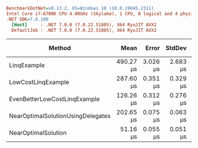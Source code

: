``` ini

BenchmarkDotNet=v0.13.2, OS=Windows 10 (10.0.19045.2311)
Intel Core i7-6700K CPU 4.00GHz (Skylake), 1 CPU, 8 logical and 4 physical cores
.NET SDK=7.0.100
  [Host]     : .NET 7.0.0 (7.0.22.51805), X64 RyuJIT AVX2
  DefaultJob : .NET 7.0.0 (7.0.22.51805), X64 RyuJIT AVX2


```
|                            Method |      Mean |    Error |   StdDev | Ratio | RatioSD |     Gen0 | Allocated | Alloc Ratio |
|---------------------------------- |----------:|---------:|---------:|------:|--------:|---------:|----------:|------------:|
|                       LinqExample | 490.27 μs | 3.026 μs | 2.683 μs |  9.58 |    0.06 | 158.6914 | 648.44 KB |        4.15 |
|                LowCostLinqExample | 287.60 μs | 0.351 μs | 0.329 μs |  5.62 |    0.01 |  80.0781 | 328.13 KB |        2.10 |
|      EvenBetterLowCostLinqExample | 126.26 μs | 0.312 μs | 0.276 μs |  2.47 |    0.01 |  80.3223 | 328.13 KB |        2.10 |
| NearOptimalSolutionUsingDelegates | 202.65 μs | 0.075 μs | 0.063 μs |  3.96 |    0.00 |  80.3223 | 328.13 KB |        2.10 |
|               NearOptimalSolution |  51.16 μs | 0.055 μs | 0.051 μs |  1.00 |    0.00 |  38.2080 | 156.25 KB |        1.00 |
